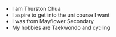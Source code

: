  + I am Thurston Chua
 + I aspire to get into the uni course I want
 + I was from Mayflower Secondary
 + My hobbies are Taekwondo and cycling
